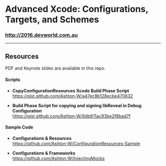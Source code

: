 # Advanced Xcode: Configurations, Targets, and Schemes
### http://2016.devworld.com.au

---

## Resources

PDF and Keynote slides are available in this repo.

#### Scripts

- **CopyConfigurationResources Xcode Build Phase Script**  
https://gist.github.com/Ashton-W/a47ec8b128ecbe470632

- **Build Phase Script for copying and signing libReveal in Debug Configuration**  
https://gist.github.com/Ashton-W/6db611ac93be2f8bad7f

#### Sample Code

- **Configurations & Resources**  
https://github.com/Ashton-W/ConfigurationResources-Sample

- **Configurations & Frameworks**  
https://github.com/Ashton-W/InjectingMocks
